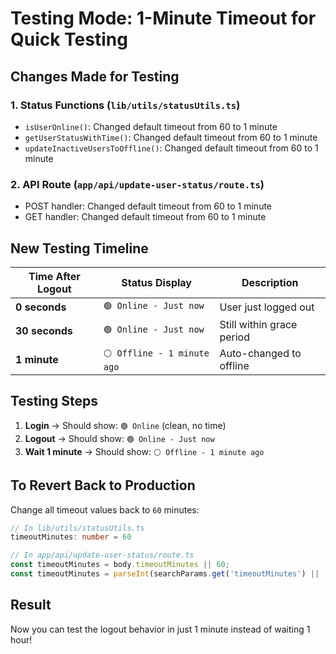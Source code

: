 # Testing Mode: 1-Minute Timeout for Quick Testing

## Changes Made for Testing

### 1. **Status Functions** (`lib/utils/statusUtils.ts`)
- `isUserOnline()`: Changed default timeout from 60 to 1 minute
- `getUserStatusWithTime()`: Changed default timeout from 60 to 1 minute  
- `updateInactiveUsersToOffline()`: Changed default timeout from 60 to 1 minute

### 2. **API Route** (`app/api/update-user-status/route.ts`)
- POST handler: Changed default timeout from 60 to 1 minute
- GET handler: Changed default timeout from 60 to 1 minute

## New Testing Timeline

| Time After Logout | Status Display | Description |
|-------------------|----------------|-------------|
| **0 seconds** | `🟢 Online - Just now` | User just logged out |
| **30 seconds** | `🟢 Online - Just now` | Still within grace period |
| **1 minute** | `⚪ Offline - 1 minute ago` | Auto-changed to offline |

## Testing Steps

1. **Login** → Should show: `🟢 Online` (clean, no time)
2. **Logout** → Should show: `🟢 Online - Just now`
3. **Wait 1 minute** → Should show: `⚪ Offline - 1 minute ago`

## To Revert Back to Production

Change all timeout values back to `60` minutes:

```typescript
// In lib/utils/statusUtils.ts
timeoutMinutes: number = 60

// In app/api/update-user-status/route.ts  
const timeoutMinutes = body.timeoutMinutes || 60;
const timeoutMinutes = parseInt(searchParams.get('timeoutMinutes') || '60');
```

## Result
Now you can test the logout behavior in just 1 minute instead of waiting 1 hour!
